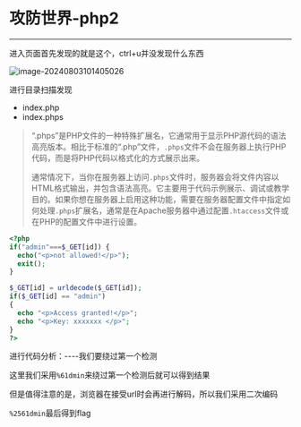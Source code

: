 # 攻防世界-php2

----

进入页面首先发现的就是这个，ctrl+u并没发现什么东西

![image-20240803101405026](C:/Users/lenovo/Desktop/%E7%B4%A0%E6%9D%90%E5%BA%93/%E7%B4%A0%E6%9D%90/image-20240803101405026.png)

进行目录扫描发现

- index.php
- index.phps

> “.phps”是PHP文件的一种特殊扩展名，它通常用于显示PHP源代码的语法高亮版本。相比于标准的“.php”文件，`.phps`文件不会在服务器上执行PHP代码，而是将PHP代码以格式化的方式展示出来。
>
> 通常情况下，当你在服务器上访问`.phps`文件时，服务器会将文件内容以HTML格式输出，并包含语法高亮。它主要用于代码示例展示、调试或教学目的。如果你想在服务器上启用这种功能，需要在服务器配置文件中指定如何处理`.phps`扩展名，通常是在Apache服务器中通过配置`.htaccess`文件或在PHP的配置文件中进行设置。

```php
<?php
if("admin"===$_GET[id]) {
  echo("<p>not allowed!</p>");
  exit();
}

$_GET[id] = urldecode($_GET[id]);
if($_GET[id] == "admin")
{
  echo "<p>Access granted!</p>";
  echo "<p>Key: xxxxxxx </p>";
}
?>
```

进行代码分析：----我们要绕过第一个检测

这里我们采用`%61dmin`来绕过第一个检测后就可以得到结果

但是值得注意的是，浏览器在接受url时会再进行解码，所以我们采用二次编码

`%2561dmin`最后得到flag